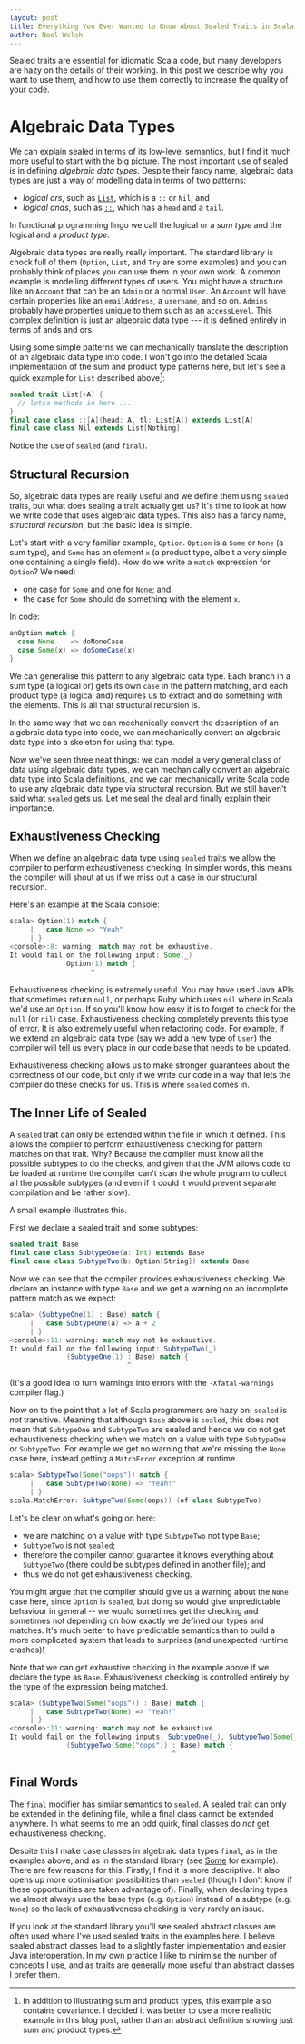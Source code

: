 ```yaml
---
layout: post
title: Everything You Ever Wanted to Know About Sealed Traits in Scala
author: Noel Welsh
---
```


Sealed traits are essential for idiomatic Scala code, but many developers are hazy on the details of their working. In this post we describe why you want to use them, and how to use them correctly to increase the quality of your code.

<!-- break -->

# Algebraic Data Types

We can explain sealed in terms of its low-level semantics, but I find it much more useful to start with the big picture. The most important use of sealed is in defining *algebraic data types*. Despite their fancy name, algebraic data types are just a way of modelling data in terms of two patterns:

- *logical ors*, such as [`List`][list], which is a `::` or `Nil`; and
- *logical ands*, such as [`::`][double-colon], which has a `head` and a `tail`.

In functional programming lingo we call the logical or a *sum type* and the logical and a *product type*.

Algebraic data types are really really important. The standard library is chock full of them (`Option`, `List`, and `Try` are some examples) and you can probably think of places you can use them in your own work. A common example is modelling different types of users. You might have a structure like an `Account` that can be an `Admin` or a normal `User`. An `Account` will have certain properties like an `emailAddress`, a `username`, and so on. `Admins` probably have properties unique to them such as an `accessLevel`. This complex definition is just an algebraic data type --- it is defined entirely in terms of ands and ors.

Using some simple patterns we can mechanically translate the description of an algebraic data type into code. I won't go into the detailed Scala implementation of the sum and product type patterns here, but let's see a quick example for `List` described above[^full-pattern]:

~~~ scala
sealed trait List[+A] {
  // lotsa methods in here ...
}
final case class ::[A](head: A, tl: List[A]) extends List[A]
final case class Nil extends List[Nothing]
~~~

Notice the use of `sealed` (and `final`).

## Structural Recursion

So, algebraic data types are really useful and we define them using `sealed` traits, but what does sealing a trait actually get us? It's time to look at how we write code that uses algebraic data types. This also has a fancy name, *structural recursion*, but the basic idea is simple.

Let's start with a very familiar example, `Option`. `Option` is a `Some` or `None` (a sum type), and `Some` has an element `x` (a product type, albeit a very simple one containing a single field). How do we write a `match` expression for `Option`? We need:

- one case for `Some` and one for `None`; and
- the case for `Some` should do something with the element `x`.

In code:

~~~ scala
anOption match {
  case None    => doNoneCase
  case Some(x) => doSomeCase(x)
}
~~~

We can generalise this pattern to any algebraic data type. Each branch in a sum type (a logical or) gets its own `case` in the pattern matching, and each product type (a logical and) requires us to extract and do something with the elements. This is all that structural recursion is.

In the same way that we can mechanically convert the description of an algebraic data type into code, we can mechanically convert an algebraic data type into a skeleton for using that type.

Now we've seen three neat things: we can model a very general class of data using algebraic data types, we can mechanically convert an algebraic data type into Scala definitions, and we can mechanically write Scala code to use any algebraic data type via structural recursion. But we still haven't said what `sealed` gets us. Let me seal the deal and finally explain their importance.

## Exhaustiveness Checking

When we define an algebraic data type using `sealed` traits we allow the compiler to perform exhaustiveness checking. In simpler words, this means the compiler will shout at us if we miss out a case in our structural recursion.

Here's an example at the Scala console:

~~~ scala
scala> Option(1) match {
     |   case None => "Yeah"
     | }
<console>:8: warning: match may not be exhaustive.
It would fail on the following input: Some(_)
              Option(1) match {
                    ^
~~~

Exhaustiveness checking is extremely useful. You may have used Java APIs that sometimes return `null`, or perhaps Ruby which uses `nil` where in Scala we'd use an `Option`. If so you'll know how easy it is to forget to check for the `null` (or `nil`) case. Exhaustiveness checking completely prevents this type of error. It is also extremely useful when refactoring code. For example, if we extend an algebraic data type (say we add a new type of `User`) the compiler will tell us every place in our code base that needs to be updated.

Exhaustiveness checking allows us to make stronger guarantees about the correctness of our code, but only if we write our code in a way that lets the compiler do these checks for us. This is where `sealed` comes in.

## The Inner Life of Sealed

A `sealed` trait can only be extended within the file in which it defined. This allows the compiler to perform exhaustiveness checking for pattern matches on that trait. Why? Because the compiler must know all the possible subtypes to do the checks, and given that the JVM allows code to be loaded at runtime the compiler can't scan the whole program to collect all the possible subtypes (and even if it could it would prevent separate compilation and be rather slow).

A small example illustrates this.

First we declare a sealed trait and some subtypes:

~~~ scala
sealed trait Base
final case class SubtypeOne(a: Int) extends Base
final case class SubtypeTwo(b: Option[String]) extends Base
~~~

Now we can see that the compiler provides exhaustiveness checking. We declare an instance with type `Base` and we get a warning on an incomplete pattern match as we expect:

~~~ scala
scala> (SubtypeOne(1) : Base) match {
     |   case SubtypeOne(a) => a + 2
     | }
<console>:11: warning: match may not be exhaustive.
It would fail on the following input: SubtypeTwo(_)
              (SubtypeOne(1) : Base) match {
                             ^
~~~

(It's a good idea to turn warnings into errors with the `-Xfatal-warnings` compiler flag.)

Now on to the point that a lot of Scala programmers are hazy on: `sealed` is *not* transitive. Meaning that although `Base` above is `sealed`, this does not mean that `SubtypeOne` and `SubtypeTwo` are sealed and hence we do not get exhaustiveness checking when we match on a value with type `SubtypeOne` or `SubtypeTwo`. For example we get no warning that we're missing the `None` case here, instead getting a `MatchError` exception at runtime.

~~~ scala
scala> SubtypeTwo(Some("oops")) match {
     |   case SubtypeTwo(None) => "Yeah!"
     | }
scala.MatchError: SubtypeTwo(Some(oops)) (of class SubtypeTwo)
~~~

Let's be clear on what's going on here:

- we are matching on a value with type `SubtypeTwo` not type `Base`;
- `SubtypeTwo` is not `sealed`;
- therefore the compiler cannot guarantee it knows everything about `SubtypeTwo` (there could be subtypes defined in another file); and
- thus we do not get exhaustiveness checking.

You might argue that the compiler should give us a warning about the `None` case here, since `Option` is `sealed`, but doing so would give unpredictable behaviour in general -- we would sometimes get the checking and sometimes not depending on how exactly we defined our types and matches. It's much better to have predictable semantics than to build a more complicated system that leads to surprises (and unexpected runtime crashes)!

Note that we can get exhaustive checking in the example above if we declare the type as `Base`. Exhaustiveness checking is controlled entirely by the type of the expression being matched.

~~~ scala
scala> (SubtypeTwo(Some("oops")) : Base) match {
     |   case SubtypeTwo(None) => "Yeah!"
     | }
<console>:11: warning: match may not be exhaustive.
It would fail on the following inputs: SubtypeOne(_), SubtypeTwo(Some(_))
              (SubtypeTwo(Some("oops")) : Base) match {
                                        ^
~~~

## Final Words

The `final` modifier has similar semantics to `sealed`. A sealed trait can only be extended in the defining file, while a final class cannot be extended anywhere. In what seems to me an odd quirk, final classes do *not* get exhaustiveness checking.

Despite this I make case classes in algebraic data types `final`, as in the examples above, and as in the standard library (see [Some][some] for example). There are few reasons for this. Firstly, I find it is more descriptive. It also opens up more optimisation possibilities than `sealed` (though I don't know if these opportunities are taken advantage of). Finally, when declaring types we almost always use the base type (e.g. `Option`) instead of a subtype (e.g. `None`) so the lack of exhaustiveness checking is very rarely an issue.

If you look at the standard library you'll see sealed abstract classes are often used where I've used sealed traits in the examples here. I believe sealed abstract classes lead to a slightly faster implementation and easier Java interoperation. In my own practice I like to minimise the number of concepts I use, and as traits are generally more useful than abstract classes I prefer them.

[double-colon]: http://www.scala-lang.org/api/current/index.html#scala.collection.immutable.$colon$colon
[list]: http://www.scala-lang.org/api/current/index.html#scala.collection.immutable.List
[some]: http://www.scala-lang.org/api/current/index.html#scala.Some

[^full-pattern]: In addition to illustrating sum and product types, this example also contains covariance. I decided it was better to use a more realistic example in this blog post, rather than an abstract definition showing just sum and product types.
